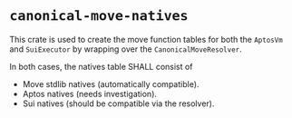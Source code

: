 # `canonical-move-natives`
This crate is used to create the move function tables for both the `AptosVm` and `SuiExecutor` by wrapping over the `CanonicalMoveResolver`.

In both cases, the natives table SHALL consist of
- Move stdlib natives (automatically compatible).
- Aptos natives (needs investigation).
- Sui natives (should be compatible via the resolver).